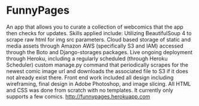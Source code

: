 FunnyPages
==========

An app that allows you to curate a collection of webcomics that the app then checks for updates.  Skills applied include: Utilizing BeautifulSoup 4 to scrape raw html for img src parameters. Cloud based storage of static and media assets through Amazon AWS (specifically S3 and IAM) accessed through the Boto and Django-storages packages. Live ongoing deployment through Heroku, including a regularly scheduled (through Heroku Scheduler) custom manage.py command that periodically scrapes for the newest comic image url and downloads the associated file to S3 if it does not already exist there.  Front end work included all design including wireframing, final design in Adobe Photoshop, and image slicing.  All HTML and CSS was done from scratch with no templates.  It currently only supports a few comics. http://funnypages.herokuapp.com
